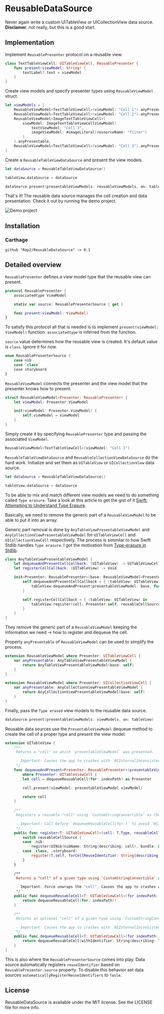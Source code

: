 # ReusableDataSource

Never again write a custom UITableView or UICollectionView data source. **Disclamer**: not really, but this is a good start.

## Implementation

Implement ```ReusablePresenter``` protocol on a reusable view.

```Swift
class TextTableViewCell: UITableViewCell, ReusablePresenter {
    func present(viewModel: String) {
        textLabel?.text = viewModel
    }
}
```

Create view models and specify presenter types using ```ReusableViewModel``` struct.

```Swift
let viewModels = [
    ReusableViewModel<TextTableViewCell>(viewModel: "Cell 1").anyPresentable,
    ReusableViewModel<TextTableViewCell>(viewModel: "Cell 2").anyPresentable,
    ReusableViewModel<ImageTextTableViewCell>(
        viewModel: ImageTextTableViewCellViewModel(
            textViewModel: "Cell 3", 
            imageViewModel: #imageLiteral(resourceName: "filter")
        )
    ).anyPresentable,
    ReusableViewModel<TextTableViewCell>(viewModel: "Cell 2").anyPresentable
]
```

Create a ```ReusableTableViewDataSource``` and present the view models.

```Swift
let dataSource = ReusableTableViewDataSource()

tableView.dataSource = dataSource

dataSource.present(presentableViewModels: reusableViewModels, on: tableView)
```

That's it! The reusable data source manages the cell creation and data presentation. Check it out by running the demo project.

![Demo project](https://image.ibb.co/g9BT3n/Screen_Shot_2018_05_04_at_23_51_30.png)

## Installation

### Carthage

```
github "Rep2/ReusableDataSource" ~> 0.1
```

## Detailed overview

```ReusablePresenter``` defines a view model type that the reusable view can present.

```Swift
protocol ReusablePresenter {
    associatedtype ViewModel

    static var source: ReusablePresenterSource { get }

    func present(viewModel: ViewModel)
}
```

To satisfy this protocol all that is needed is to implement ```present(viewModel: ViewModel)``` function. ```associatedtype``` is inferred from the function. 

```source``` value determines how the reusable view is created. It's default value is ```class```. Ignore it for now.

```Swift
enum ReusablePresenterSource {
    case nib
    case `class`
    case storyboard
}
```

```ReusableViewModel``` connects the presenter and the view model that the presenter knows how to present.

```Swift
struct ReusableViewModel<Presenter: ReusablePresenter> {
    let viewModel: Presenter.ViewModel

    init(viewModel: Presenter.ViewModel) {
        self.viewModel = viewModel
    }
}
```

Simply create it by specifying ```ReusablePresenter``` type and passing the associated ```ViewModel```.

```Swift
ReusableViewModel<TextTableViewCell>(viewModel: "Cell 1")
```

```ReusableTableViewDataSource``` and ```ReusableCollectionViewDataSource``` do the hard work. Initialize and set them as ```UITableView``` or ```UICollectionView``` data source.

```Swift
let dataSource = ReusableTableViewDataSource()

tableView.dataSource = dataSource
```

To be able to mix and match different view models we need to do something called ```Type erasure```. Take a look at this article to get the gist of it [Swift: Attempting to Understand Type Erasure](https://www.natashatherobot.com/swift-type-erasure/).

Basically, we need to remove the generic part of a ```ReusableViewModel``` to be able to put it into an array.

Generic part removal is done by ```AnyTableViewPresentableViewModel``` and ```AnyCollectionViewPresentableViewModel``` for ```UITableViewCell``` and ```UICollectionViewCell``` respectively. The process is simmilar to how Swift Stdlib handles ```Type erasure```. I got the motivation from [Type-erasure in Stdlib](http://robnapier.net/type-erasure-in-stdlib).

```Swift
class AnyTableViewPresentableViewModel {
    let dequeueAndPresentCellCallback: (UITableView) -> UITableViewCell
    let registerCellCallback: (UITableView) -> Void

    init<Presenter: ReusablePresenter>(base: ReusableViewModel<Presenter>) where Presenter: UITableViewCell {
        self.dequeueAndPresentCellCallback = { (tableView: UITableView) -> UITableViewCell in
            tableView.dequeueAndPresent(presentableViewModel: base, for: IndexPath(item: 0, section: 0))
        }

        self.registerCellCallback = { (tableView: UITableView) in
            tableView.register(cell: Presenter.self, reusableCellSource: Presenter.source)
        }
    }
}
```

They remove the generic part of a ```ReusableViewModel``` keeping the information we need -> how to register and dequeue the cell.

Property ```anyPresentable``` of ```ReusableViewModel``` can be used to simplify the process.

```Swift
extension ReusableViewModel where Presenter: UITableViewCell {
    var anyPresentable: AnyTableViewPresentableViewModel {
        return AnyTableViewPresentableViewModel(base: self)
    }
}

extension ReusableViewModel where Presenter: UICollectionViewCell {
    var anyPresentable: AnyCollectionViewPresentableViewModel {
        return AnyCollectionViewPresentableViewModel(base: self)
    }
}
```

Finally, pass the ```Type erased``` view models to the reusable data source.

```Swift
dataSource.present(presentableViewModels: viewModels, on: tableView)
```

Reusable data sources use the ```PresentableViewModel``` dequeue method to create the cell of a proper type and present the view model.

```Swift
extension UITableView {
    /**
     Returns a "cell" on which `presentableViewModel` was presented.

     - Important: Causes the app to crashes with `NSInternalInconsistencyException` if the `PresentingCell` type isn't previously registered.
     */
    func dequeueAndPresent<Presenter: ReusablePresenter>(presentableViewModel: ReusableViewModel<Presenter>, for indexPath: IndexPath) -> Presenter
        where Presenter: UITableViewCell {
        let cell = dequeueReusableCell(for: indexPath) as Presenter

        cell.present(viewModel: presentableViewModel.viewModel)

        return cell
    }
    
    /**
     Registers a reusable "cell" using `CustomStringConvertible` as the reuese identifier.

     - Important: Call before `dequeueReusableCell(for:)` to avoid `NSInternalInconsistencyException`.
     */
    public func register<T: UITableViewCell>(cell: T.Type, reusableCellSource: ReusablePresenterSource) {
        switch reusableCellSource {
        case .nib:
            register(UINib(nibName: String(describing: cell), bundle: nil), forCellReuseIdentifier: String(describing: cell))
        case .class, .storyboard:
            register(T.self, forCellReuseIdentifier: String(describing: cell.self))
        }
    }

    /**
     Returns a "cell" of a given type using `CustomStringConvertible` as the reuese identifier.

     - Important: Force unwraps the "cell". Causes the app to crashes with `NSInternalInconsistencyException` if the cell type isn't previously registered.
     */
    public func dequeueReusableCell<T: UITableViewCell>(for indexPath: IndexPath) -> T {
        return dequeueReusableCell(for: indexPath)!
    }

    /**
     Returns an optional "cell" of a given type using `CustomStringConvertible` as the reuese identifier.

     - Important: Causes the app to crashes with `NSInternalInconsistencyException` if the cell type isn't previously registered.
     */
    public func dequeueReusableCell<T: UITableViewCell>(for indexPath: IndexPath) -> T? {
        return dequeueReusableCell(withIdentifier: String(describing: T.self), for: indexPath) as? T
    }
}
```

This is also where the ```ReusablePresenterSource``` comes into play. Data source automatically registers ```reuseIdentifier``` based on ```ReusablePresenter.source``` property. To disable this behavior set data sources ```automaticallyRegisterReuseIdentifiers``` to ```fasle```.

## License

ReusableDataSource is available under the MIT license. See the LICENSE file for more info.
